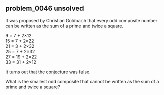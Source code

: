 ## problem_0046 unsolved
It was proposed by Christian Goldbach that every odd composite number can be
written as the sum of a prime and twice a square.

9 = 7 + 2×12  
15 = 7 + 2×22  
21 = 3 + 2×32  
25 = 7 + 2×32  
27 = 19 + 2×22  
33 = 31 + 2×12

It turns out that the conjecture was false.

What is the smallest odd composite that cannot be written as the sum of a
prime and twice a square?

